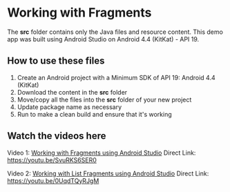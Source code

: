 
# Working with Fragments
The **src** folder contains only the Java files and resource content.  This demo app was built using Android Studio on Android 4.4 (KitKat) - API 19.
## How to use these files
 1. Create an Android project with a Minimum SDK of API 19:  Android 4.4 (KitKat)
 2. Download the content in the **src** folder
 3. Move/copy all the files into the **src** folder of your new project
 4. Update package name as necessary
 5. Run to make a clean build and ensure that it's working

## Watch the videos here
Video 1:  [Working with Fragments using Android Studio](https://youtu.be/SvuRKS6SER0)
Direct Link:  https://youtu.be/SvuRKS6SER0

Video 2:  [Working with List Fragments using Android Studio](https://youtu.be/0UqdTQyRJgM)
Direct Link:  https://youtu.be/0UqdTQyRJgM
